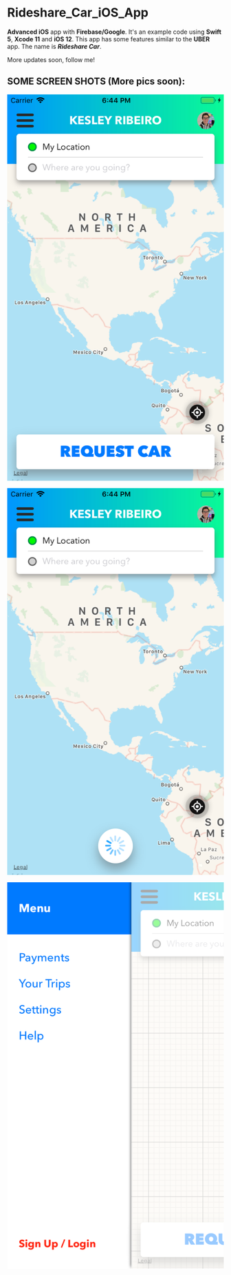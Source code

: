 # Rideshare_Car_iOS_App

**Advanced iOS** app with **Firebase/Google**. It's an example code using **Swift 5**, **Xcode 11** and **iOS 12**.
This app has some features similar to the **UBER** app. The name is **_Rideshare Car_**.

More updates soon, follow me!

## SOME SCREEN SHOTS (More pics soon):

![alt text](Images/Home.png)


![alt text](Images/AnimatedButton.png)


![alt text](Images/LeftSideMenu.png)

